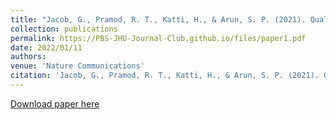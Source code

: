 ```yaml
---
title: "Jacob, G., Pramod, R. T., Katti, H., & Arun, S. P. (2021). Qualitative similarities and differences in visual object representations between brains and deep networks. Nature communications, 12(1), 1-14."
collection: publications
permalink: https://PBS-JHU-Journal-Club.github.io/files/paper1.pdf
date: 2022/01/11
authors: 
venue: 'Nature Communications'
citation: 'Jacob, G., Pramod, R. T., Katti, H., & Arun, S. P. (2021). Qualitative similarities and differences in visual object representations between brains and deep networks. Nature communications, 12(1), 1-14.'
---
```

[Download paper here](https://PBS-JHU-Journal-Club.github.io/files/paper1.pdf)
